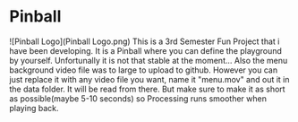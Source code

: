 # Pinball
![Pinball Logo](Pinball Logo.png)
This is a 3rd Semester Fun Project that i have been developing. It is a Pinball where you can define the playground by yourself. Unfortunally it is not that stable at the moment...
Also the menu background video file was to large to upload to github. However you can just replace it with any video file you want, name it "menu.mov" and out it in the
data folder. It will be read from there. But make sure to make it as short as possible(maybe 5-10 seconds) so Processing runs smoother when playing back.
